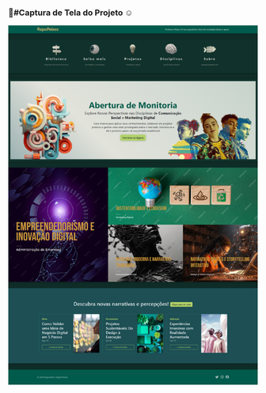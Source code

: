 ### :star2:#Captura de Tela do Projeto :relaxed:

<img src="https://github.com/jsantosi/Wordpress-Theme-Project/blob/main/html/screencapture-html.png">
